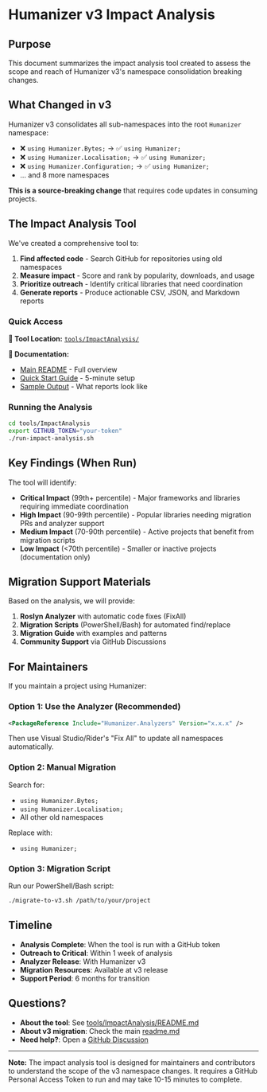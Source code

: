 # Humanizer v3 Impact Analysis

## Purpose

This document summarizes the impact analysis tool created to assess the scope and reach of Humanizer v3's namespace consolidation breaking changes.

## What Changed in v3

Humanizer v3 consolidates all sub-namespaces into the root `Humanizer` namespace:

- ❌ `using Humanizer.Bytes;` → ✅ `using Humanizer;`
- ❌ `using Humanizer.Localisation;` → ✅ `using Humanizer;`
- ❌ `using Humanizer.Configuration;` → ✅ `using Humanizer;`
- ... and 8 more namespaces

**This is a source-breaking change** that requires code updates in consuming projects.

## The Impact Analysis Tool

We've created a comprehensive tool to:

1. **Find affected code** - Search GitHub for repositories using old namespaces
2. **Measure impact** - Score and rank by popularity, downloads, and usage
3. **Prioritize outreach** - Identify critical libraries that need coordination
4. **Generate reports** - Produce actionable CSV, JSON, and Markdown reports

### Quick Access

**📁 Tool Location:** [`tools/ImpactAnalysis/`](tools/ImpactAnalysis/)

**📖 Documentation:**
- [Main README](tools/ImpactAnalysis/README.md) - Full overview
- [Quick Start Guide](tools/ImpactAnalysis/QUICKSTART.md) - 5-minute setup
- [Sample Output](tools/ImpactAnalysis/SAMPLE_OUTPUT.md) - What reports look like

### Running the Analysis

```bash
cd tools/ImpactAnalysis
export GITHUB_TOKEN="your-token"
./run-impact-analysis.sh
```

## Key Findings (When Run)

The tool will identify:

- **Critical Impact** (99th+ percentile) - Major frameworks and libraries requiring immediate coordination
- **High Impact** (90-99th percentile) - Popular libraries needing migration PRs and analyzer support
- **Medium Impact** (70-90th percentile) - Active projects that benefit from migration scripts
- **Low Impact** (<70th percentile) - Smaller or inactive projects (documentation only)

## Migration Support Materials

Based on the analysis, we will provide:

1. **Roslyn Analyzer** with automatic code fixes (FixAll)
2. **Migration Scripts** (PowerShell/Bash) for automated find/replace
3. **Migration Guide** with examples and patterns
4. **Community Support** via GitHub Discussions

## For Maintainers

If you maintain a project using Humanizer:

### Option 1: Use the Analyzer (Recommended)
```xml
<PackageReference Include="Humanizer.Analyzers" Version="x.x.x" />
```
Then use Visual Studio/Rider's "Fix All" to update all namespaces automatically.

### Option 2: Manual Migration
Search for:
- `using Humanizer.Bytes;`
- `using Humanizer.Localisation;`
- All other old namespaces

Replace with:
- `using Humanizer;`

### Option 3: Migration Script
Run our PowerShell/Bash script:
```bash
./migrate-to-v3.sh /path/to/your/project
```

## Timeline

- **Analysis Complete**: When the tool is run with a GitHub token
- **Outreach to Critical**: Within 1 week of analysis
- **Analyzer Release**: With Humanizer v3
- **Migration Resources**: Available at v3 release
- **Support Period**: 6 months for transition

## Questions?

- **About the tool**: See [tools/ImpactAnalysis/README.md](tools/ImpactAnalysis/README.md)
- **About v3 migration**: Check the main [readme.md](readme.md)
- **Need help?**: Open a [GitHub Discussion](https://github.com/Humanizr/Humanizer/discussions)

---

**Note:** The impact analysis tool is designed for maintainers and contributors to understand the scope of the v3 namespace changes. It requires a GitHub Personal Access Token to run and may take 10-15 minutes to complete.
